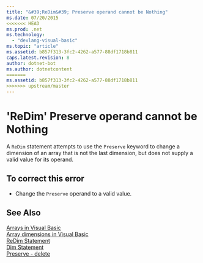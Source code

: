 ```yaml
---
title: "&#39;ReDim&#39; Preserve operand cannot be Nothing"
ms.date: 07/20/2015
<<<<<<< HEAD
ms.prod: .net
ms.technology: 
  - "devlang-visual-basic"
ms.topic: "article"
ms.assetid: b857f313-3fc2-4262-a577-88df1718b811
caps.latest.revision: 8
author: dotnet-bot
ms.author: dotnetcontent
=======
ms.assetid: b857f313-3fc2-4262-a577-88df1718b811
>>>>>>> upstream/master
---
```

# &#39;ReDim&#39; Preserve operand cannot be Nothing
A `ReDim` statement attempts to use the `Preserve` keyword to change a dimension of an array that is not the last dimension, but does not supply a valid value for its operand.  
  
## To correct this error  
  
-   Change the `Preserve` operand to a valid value.  
  
## See Also  
 [Arrays in Visual Basic](~/docs/visual-basic/programming-guide/language-features/arrays/index.md)  
 [Array dimensions in Visual Basic](~/docs/visual-basic/programming-guide/language-features/arrays/array-dimensions.md)  
 [ReDim Statement](../../visual-basic/language-reference/statements/redim-statement.md)  
 [Dim Statement](../../visual-basic/language-reference/statements/dim-statement.md)  
 [Preserve - delete](http://msdn.microsoft.com/library/91badeab-b4e0-48b6-92c9-9f0c8f995d81)
